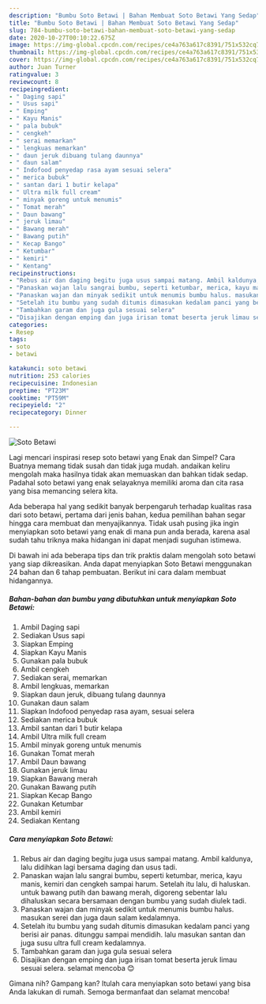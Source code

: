 ```yaml
---
description: "Bumbu Soto Betawi | Bahan Membuat Soto Betawi Yang Sedap"
title: "Bumbu Soto Betawi | Bahan Membuat Soto Betawi Yang Sedap"
slug: 784-bumbu-soto-betawi-bahan-membuat-soto-betawi-yang-sedap
date: 2020-10-27T00:10:22.675Z
image: https://img-global.cpcdn.com/recipes/ce4a763a617c8391/751x532cq70/soto-betawi-foto-resep-utama.jpg
thumbnail: https://img-global.cpcdn.com/recipes/ce4a763a617c8391/751x532cq70/soto-betawi-foto-resep-utama.jpg
cover: https://img-global.cpcdn.com/recipes/ce4a763a617c8391/751x532cq70/soto-betawi-foto-resep-utama.jpg
author: Juan Turner
ratingvalue: 3
reviewcount: 8
recipeingredient:
- " Daging sapi"
- " Usus sapi"
- " Emping"
- " Kayu Manis"
- " pala bubuk"
- " cengkeh"
- " serai memarkan"
- " lengkuas memarkan"
- " daun jeruk dibuang tulang daunnya"
- " daun salam"
- " Indofood penyedap rasa ayam sesuai selera"
- " merica bubuk"
- " santan dari 1 butir kelapa"
- " Ultra milk full cream"
- " minyak goreng untuk menumis"
- " Tomat merah"
- " Daun bawang"
- " jeruk limau"
- " Bawang merah"
- " Bawang putih"
- " Kecap Bango"
- " Ketumbar"
- " kemiri"
- " Kentang"
recipeinstructions:
- "Rebus air dan daging begitu juga usus sampai matang. Ambil kaldunya, lalu didihkan lagi bersama daging dan usus tadi."
- "Panaskan wajan lalu sangrai bumbu, seperti ketumbar, merica, kayu manis, kemiri dan cengkeh sampai harum. Setelah itu lalu, di haluskan. untuk bawang putih dan bawang merah, digoreng sebentar lalu dihaluskan secara bersamaan dengan bumbu yang sudah diulek tadi."
- "Panaskan wajan dan minyak sedikit untuk menumis bumbu halus. masukan serei dan juga daun salam kedalamnya."
- "Setelah itu bumbu yang sudah ditumis dimasukan kedalam panci yang berisi air panas. ditunggu sampai mendidih. lalu masukan santan dan juga susu ultra full cream kedalamnya."
- "Tambahkan garam dan juga gula sesuai selera"
- "Disajikan dengan emping dan juga irisan tomat beserta jeruk limau sesuai selera. selamat mencoba 😊"
categories:
- Resep
tags:
- soto
- betawi

katakunci: soto betawi 
nutrition: 253 calories
recipecuisine: Indonesian
preptime: "PT23M"
cooktime: "PT59M"
recipeyield: "2"
recipecategory: Dinner

---
```



![Soto Betawi](https://img-global.cpcdn.com/recipes/ce4a763a617c8391/751x532cq70/soto-betawi-foto-resep-utama.jpg)

Lagi mencari inspirasi resep soto betawi yang Enak dan Simpel? Cara Buatnya memang tidak susah dan tidak juga mudah. andaikan keliru mengolah maka hasilnya tidak akan memuaskan dan bahkan tidak sedap. Padahal soto betawi yang enak selayaknya memiliki aroma dan cita rasa yang bisa memancing selera kita.



Ada beberapa hal yang sedikit banyak berpengaruh terhadap kualitas rasa dari soto betawi, pertama dari jenis bahan, kedua pemilihan bahan segar hingga cara membuat dan menyajikannya. Tidak usah pusing jika ingin menyiapkan soto betawi yang enak di mana pun anda berada, karena asal sudah tahu triknya maka hidangan ini dapat menjadi suguhan istimewa.


Di bawah ini ada beberapa tips dan trik praktis dalam mengolah soto betawi yang siap dikreasikan. Anda dapat menyiapkan Soto Betawi menggunakan 24 bahan dan 6 tahap pembuatan. Berikut ini cara dalam membuat hidangannya.

<!--inarticleads1-->

##### Bahan-bahan dan bumbu yang dibutuhkan untuk menyiapkan Soto Betawi:

1. Ambil  Daging sapi
1. Sediakan  Usus sapi
1. Siapkan  Emping
1. Siapkan  Kayu Manis
1. Gunakan  pala bubuk
1. Ambil  cengkeh
1. Sediakan  serai, memarkan
1. Ambil  lengkuas, memarkan
1. Siapkan  daun jeruk, dibuang tulang daunnya
1. Gunakan  daun salam
1. Siapkan  Indofood penyedap rasa ayam, sesuai selera
1. Sediakan  merica bubuk
1. Ambil  santan dari 1 butir kelapa
1. Ambil  Ultra milk full cream
1. Ambil  minyak goreng untuk menumis
1. Gunakan  Tomat merah
1. Ambil  Daun bawang
1. Gunakan  jeruk limau
1. Siapkan  Bawang merah
1. Gunakan  Bawang putih
1. Siapkan  Kecap Bango
1. Gunakan  Ketumbar
1. Ambil  kemiri
1. Sediakan  Kentang




<!--inarticleads2-->

##### Cara menyiapkan Soto Betawi:

1. Rebus air dan daging begitu juga usus sampai matang. Ambil kaldunya, lalu didihkan lagi bersama daging dan usus tadi.
1. Panaskan wajan lalu sangrai bumbu, seperti ketumbar, merica, kayu manis, kemiri dan cengkeh sampai harum. Setelah itu lalu, di haluskan. untuk bawang putih dan bawang merah, digoreng sebentar lalu dihaluskan secara bersamaan dengan bumbu yang sudah diulek tadi.
1. Panaskan wajan dan minyak sedikit untuk menumis bumbu halus. masukan serei dan juga daun salam kedalamnya.
1. Setelah itu bumbu yang sudah ditumis dimasukan kedalam panci yang berisi air panas. ditunggu sampai mendidih. lalu masukan santan dan juga susu ultra full cream kedalamnya.
1. Tambahkan garam dan juga gula sesuai selera
1. Disajikan dengan emping dan juga irisan tomat beserta jeruk limau sesuai selera. selamat mencoba 😊




Gimana nih? Gampang kan? Itulah cara menyiapkan soto betawi yang bisa Anda lakukan di rumah. Semoga bermanfaat dan selamat mencoba!
